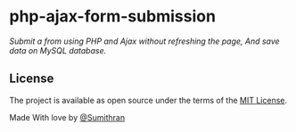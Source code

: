# php-ajax-form-submission
*Submit a from using PHP and Ajax without refreshing the page, And save data on MySQL database.*

## License

The project is available as open source under the terms of the [MIT License](https://opensource.org/licenses/MIT).

Made With love by [@Sumithran](zume2020.github.io)
